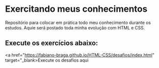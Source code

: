 # Exercitando meus conhecimentos

Repositório para colocar em prática todo meu conhecimento durante os estudos.
Aquie será postado toda minha evolução com HTML e CSS.

## Execute os exercícios abaixo:
<a href="https://fabiano-braga.github.io/HTML-CSS/desafios/index.html" target="_blank>Execute os desafios aqui</a>
